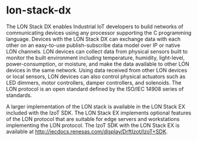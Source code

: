 # lon-stack-dx
The LON Stack DX enables Industrial IoT developers to build networks of communicating devices using any processor supporting the C programming language. Devices with the LON Stack DX can exchange data with each other on an easy-to-use publish-subscribe data model over IP or native LON channels. LON devices can collect data from physical sensors built to monitor the built environment including temperature, humidity, light-level, power-consumption, or moisture, and make the data available to other LON devices in the same network. Using data received from other LON devices or local sensors, LON devices can also control physical actuators such as LED dimmers, motor controllers, damper controllers, and solenoids. The LON protocol is an open standard defined by the ISO/IEC 14908 series of standards.

A larger implementation of the LON stack is available in the LON Stack EX included with the IzoT SDK.  The LON Stack EX implements optional features of the LON protocol that are suitable for edge servers and workstations implementing the LON protocol.  The IzoT SDK with the LON Stack EX is available at http://iecdocs.renesas.com/display/DrftIzot/IzoT+SDK.
